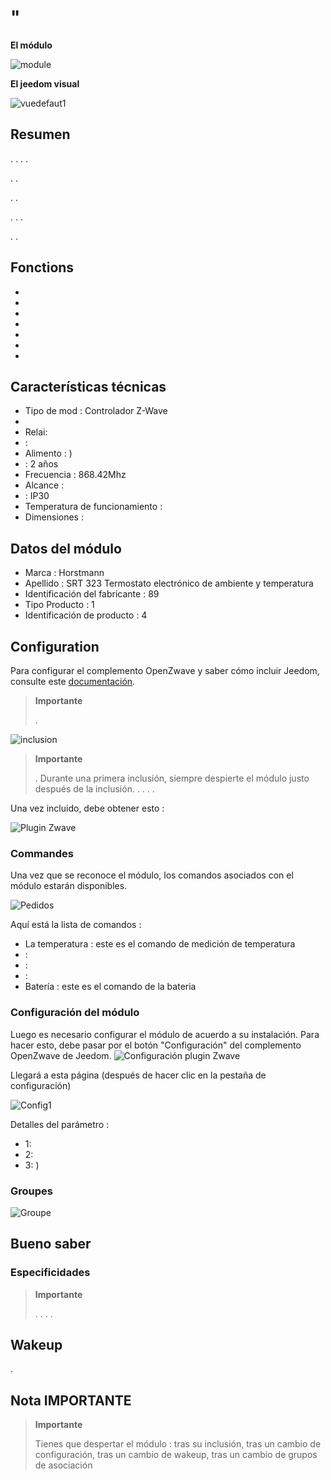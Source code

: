 # "

**El módulo**

![module](images/secure.srt323/module.jpg)

**El jeedom visual**

![vuedefaut1](images/secure.srt323/vuedefaut1.jpg)

## Resumen

. . . .

. .

. .

. . .

. .

## Fonctions

-   
-   
-   
-   
-   
-   
-   

## Características técnicas

-   Tipo de mod : Controlador Z-Wave
-   
-   Relai: 
-   : 
-   Alimento : )
-    : 2 años
-   Frecuencia : 868.42Mhz
-   Alcance : 
-    : IP30
-   Temperatura de funcionamiento : 
-   Dimensiones : 

## Datos del módulo

-   Marca : Horstmann
-   Apellido : SRT 323 Termostato electrónico de ambiente y temperatura
-   Identificación del fabricante : 89
-   Tipo Producto : 1
-   Identificación de producto : 4

## Configuration

Para configurar el complemento OpenZwave y saber cómo incluir Jeedom, consulte este [documentación](https://doc.jeedom.com/es_ES/plugins/automation%20protocol/openzwave/).

> **Importante**
>
> .

![inclusion](images/secure.srt323/inclusion.jpg)

> **Importante**
>
> . Durante una primera inclusión, siempre despierte el módulo justo después de la inclusión. . . . .

Una vez incluido, debe obtener esto :

![Plugin Zwave](images/secure.srt323/information.jpg)

### Commandes

Una vez que se reconoce el módulo, los comandos asociados con el módulo estarán disponibles.

![Pedidos](images/secure.srt323/commandes.jpg)

Aquí está la lista de comandos :

-   La temperatura : este es el comando de medición de temperatura
-    : 
-    : 
-    : 
-   Batería : este es el comando de la bateria

### Configuración del módulo

Luego es necesario configurar el módulo de acuerdo a su instalación. Para hacer esto, debe pasar por el botón "Configuración" del complemento OpenZwave de Jeedom.
![Configuración plugin Zwave](images/plugin/bouton_configuration.jpg)

Llegará a esta página (después de hacer clic en la pestaña de configuración)

![Config1](images/secure.srt323/config1.jpg)

Detalles del parámetro :

-   1: 
-   2: 
-   3: )

### Groupes


![Groupe](images/secure.srt323/groupe.jpg)

## Bueno saber

### Especificidades

> **Importante**
>
> . . . . 

## Wakeup


.

## Nota IMPORTANTE

> **Importante**
>
> Tienes que despertar el módulo : tras su inclusión, tras un cambio de configuración, tras un cambio de wakeup, tras un cambio de grupos de asociación
